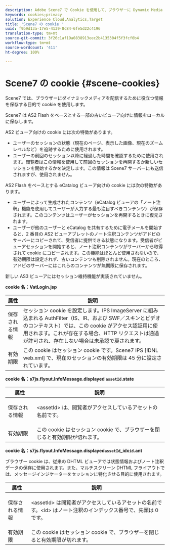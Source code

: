 ```yaml
---
description: Adobe Scene7 で Cookie を使用して、ブラウザーに Dynamic Media を配信する際に使用できる有用な情報を保存する方法。
keywords: cookies;privacy
solution: Experience Cloud,Analytics,Target
title: 'Scene7 の cookie '
uuid: f9b9d13a-17e5-4139-8c84-6fe5d22c4196
translation-type: tm+mt
source-git-commit: 3f26c1af19a0838913eec2b4135304f5f3fcf0b4
workflow-type: tm+mt
source-wordcount: '411'
ht-degree: 100%

---
```



# Scene7 の cookie {#scene-cookies}

Scene7 では、ブラウザーにダイナミックメディアを配信するために役立つ情報を保存する目的で cookie を使用します。

Scene7 は AS2 Flash をベースとする一部の古いビューア向けに情報をローカルに保存します。

AS2 ビューア向けの cookie には次の特徴があります。

* ユーザーのセッションの状態（現在のページ、表示した画像、現在のズームレベルなど）を追跡するために使用されます。
* ユーザーの前回のセッション以降に経過した時間を確認するために使用されます。閲覧者はこの情報を使用して前回のセッションを再開するか新しいセッションを開始するかを決定します。この情報は Scene7 サーバーにも送信されますが、使用されません。

AS2 Flash をベースとする eCatalog ビューア向けの cookie には次の特徴があります。

* ユーザーによって生成されたコンテンツ（eCatalog ビューアの「ノート注釈」機能を使用してユーザーが入力する最も注目すべきコンテンツ）が保存されます。このコンテンツはユーザーがセッションを再開するときに復元されます。
* ユーザーが他のユーザーと eCatalog を共有するために電子メールを開始すると、2 番目の AS2 ビューアブレットのノート注釈コンテンツがアドビのサーバーにコピーされて、受信者に提供できる状態になります。受信者がビューアセッションを開始すると、ノート注釈コンテンツがサーバーから取得されて cookie にコピーされます。この機能はほとんど使用されないので、有効期限は設定されず、古いコンテンツも削除されません。現在のところ、アドビのサーバーにはこれらのコンテンツが無期限に保存されます。

新しい AS3 ビューアにはセッション維持機能が実装されていません。

**cookie 名：VatLogin.jsp**

| 属性 | 説明 |
|---|---|
| 保存される情報 | セッション cookie を設定します。IPS ImageServer に組み込まれる AuthFilter（IS、IR、および SWF／スキンとビデオのコンテキスト）では、この cookie がアクセス認証用に使用されます。これが存在する場合、HTTP リクエストは通過が許可され、存在しない場合は未承認で戻されます。 |
| 有効期限 | この cookie はセッション cookie です。Scene7 IPS [!DNL web.xml] で、現在のセッションの有効期限は 45 分に設定されています。 |

**cookie 名：s7js.flyout.InfoMessage.displayed `assetId`.state**

<table id="table_6835D64C5D464A049F576621F2BE3FAD"> 
 <thead> 
  <tr> 
   <th colname="col1" class="entry"> 属性 </th> 
   <th colname="col2" class="entry"> 説明 </th> 
  </tr> 
 </thead>
 <tbody> 
  <tr> 
   <td colname="col1"> 保存される情報 </td> 
   <td colname="col2"> <p>&lt;assetId&gt; は、閲覧者がアクセスしているアセットの名前です。 </p> </td> 
  </tr> 
  <tr> 
   <td colname="col1"> 有効期限 </td> 
   <td colname="col2"> この cookie はセッション cookie で、ブラウザーを閉じると有効期限が切れます。 </td> 
  </tr> 
 </tbody> 
</table>

**cookie 名：s7js.flyout.InfoMessage.displayed`assetId`_idx`id`.ant**

ブラウザー cookie は、従来の DHTML ビューアでは状態情報およびノート注釈データの保存に使用されます。また、マルチスクリーン DHTML フライアウトでは、メッセージインジケーターをセッションに特化させる目的に使用されます。

<table id="table_8F6CC83D32D54BEE99884318AD126C98"> 
 <thead> 
  <tr> 
   <th colname="col1" class="entry"> 属性 </th> 
   <th colname="col2" class="entry"> 説明 </th> 
  </tr> 
 </thead>
 <tbody> 
  <tr> 
   <td colname="col1"> 保存される情報 </td> 
   <td colname="col2"> <p> </p> <p> &lt;assetId&gt; は閲覧者がアクセスしているアセットの名前です。&lt;id&gt; はノート注釈のインデックス番号で、先頭は 0 です。 </p> </td> 
  </tr> 
  <tr> 
   <td colname="col1"> 有効期限 </td> 
   <td colname="col2"> この cookie はセッション cookie で、ブラウザーを閉じると有効期限が切れます。 </td> 
  </tr> 
 </tbody> 
</table>

